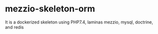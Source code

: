 # mezzio-skeleton-orm
It is a dockerized skeleton using PHP7.4, laminas mezzio, mysql, doctrine, and redis
